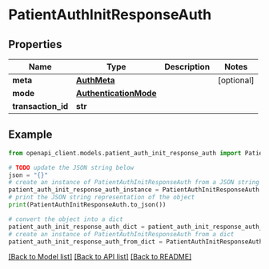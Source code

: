 # PatientAuthInitResponseAuth


## Properties

Name | Type | Description | Notes
------------ | ------------- | ------------- | -------------
**meta** | [**AuthMeta**](AuthMeta.md) |  | [optional] 
**mode** | [**AuthenticationMode**](AuthenticationMode.md) |  | 
**transaction_id** | **str** |  | 

## Example

```python
from openapi_client.models.patient_auth_init_response_auth import PatientAuthInitResponseAuth

# TODO update the JSON string below
json = "{}"
# create an instance of PatientAuthInitResponseAuth from a JSON string
patient_auth_init_response_auth_instance = PatientAuthInitResponseAuth.from_json(json)
# print the JSON string representation of the object
print(PatientAuthInitResponseAuth.to_json())

# convert the object into a dict
patient_auth_init_response_auth_dict = patient_auth_init_response_auth_instance.to_dict()
# create an instance of PatientAuthInitResponseAuth from a dict
patient_auth_init_response_auth_from_dict = PatientAuthInitResponseAuth.from_dict(patient_auth_init_response_auth_dict)
```
[[Back to Model list]](../README.md#documentation-for-models) [[Back to API list]](../README.md#documentation-for-api-endpoints) [[Back to README]](../README.md)



